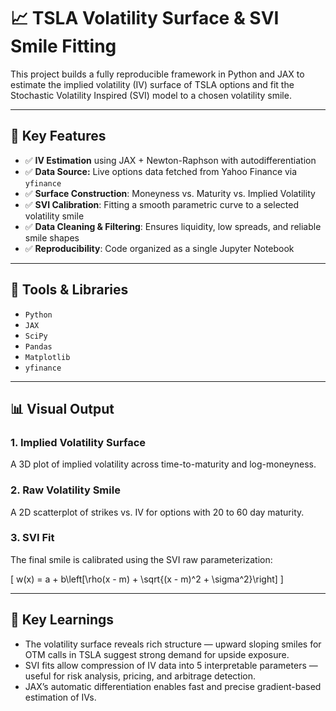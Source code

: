 # 📈 TSLA Volatility Surface & SVI Smile Fitting

This project builds a fully reproducible framework in Python and JAX to estimate the implied volatility (IV) surface of TSLA options 
and fit the Stochastic Volatility Inspired (SVI) model to a chosen volatility smile.

---

## 🧠 Key Features

- ✅ **IV Estimation** using JAX + Newton-Raphson with autodifferentiation  
- ✅ **Data Source:** Live options data fetched from Yahoo Finance via `yfinance`  
- ✅ **Surface Construction**: Moneyness vs. Maturity vs. Implied Volatility  
- ✅ **SVI Calibration**: Fitting a smooth parametric curve to a selected volatility smile  
- ✅ **Data Cleaning & Filtering**: Ensures liquidity, low spreads, and reliable smile shapes  
- ✅ **Reproducibility**: Code organized as a single Jupyter Notebook

---

## 🔧 Tools & Libraries

- `Python`
- `JAX`
- `SciPy`
- `Pandas`
- `Matplotlib`
- `yfinance`

---

## 📊 Visual Output

### 1. Implied Volatility Surface

A 3D plot of implied volatility across time-to-maturity and log-moneyness.

### 2. Raw Volatility Smile

A 2D scatterplot of strikes vs. IV for options with 20 to 60 day maturity.

### 3. SVI Fit

The final smile is calibrated using the SVI raw parameterization:

\[
w(x) = a + b\left[\rho(x - m) + \sqrt{(x - m)^2 + \sigma^2}\right]
\]

---

## 🧠 Key Learnings

- The volatility surface reveals rich structure — upward sloping smiles for OTM calls in TSLA suggest strong demand for upside exposure.
- SVI fits allow compression of IV data into 5 interpretable parameters — useful for risk analysis, pricing, and arbitrage detection.
- JAX’s automatic differentiation enables fast and precise gradient-based estimation of IVs.


